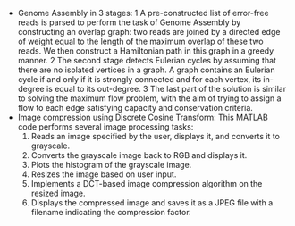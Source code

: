 - Genome Assembly in 3 stages:
   1 A pre-constructed list of error-free reads is parsed to perform the task of Genome Assembly by constructing an overlap graph: two reads are joined by a directed edge of weight equal to the length of the maximum overlap of these two reads. We then construct a Hamiltonian path in this graph in a greedy manner.
   2 The second stage detects Eulerian cycles by assuming that there are no isolated vertices in a graph. A graph contains an Eulerian cycle if and only if it is strongly connected and for each vertex, its in-degree is equal to its out-degree. 
   3 The last part of the solution is similar to solving the maximum flow problem, with the aim of trying to assign a flow to each edge satisfying capacity and conservation criteria.
- Image compression using Discrete Cosine Transform: This MATLAB code performs several image processing tasks:
    1.	Reads an image specified by the user, displays it, and converts it to grayscale.
    2.	Converts the grayscale image back to RGB and displays it.
    3.	Plots the histogram of the grayscale image.
    4.	Resizes the image based on user input.
    5.	Implements a DCT-based image compression algorithm on the resized image.
    6.	Displays the compressed image and saves it as a JPEG file with a filename indicating the compression factor.
